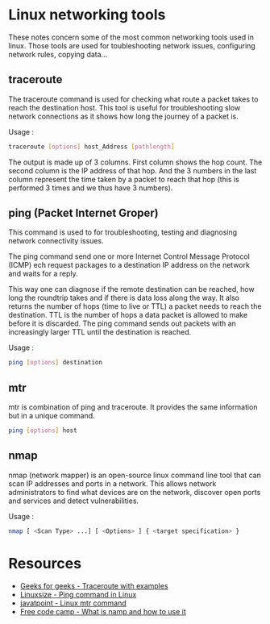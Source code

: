 # Linux networking tools

These notes concern some of the most common networking tools used in linux. Those tools are used for toubleshooting network issues, configuring network rules, copying data...

## traceroute

The traceroute command is used for checking what route a packet takes to reach the destination host. This tool is useful for troubleshooting slow network connections as it shows how long the journey of a packet is.

Usage : 

```bash
traceroute [options] host_Address [pathlength]
```

The output is made up of 3 columns. First column shows the hop count. The second column is the IP address of that hop. And the 3 numbers in the last column represent the time taken by a packet to reach that hop (this is performed 3 times and we thus have 3 numbers).

## ping (Packet Internet Groper)

This command is used to for troubleshooting, testing and diagnosing network connectivity issues.

The ping command send one or more Internet Control Message Protocol (ICMP) ech request packages to a destination IP address on the network and waits for a reply.

This way one can diagnose if the remote destination can be reached, how long the roundtrip takes and if there is data loss along the way. It also returns the number of hops (time to live or TTL) a packet needs to reach the destination. TTL is the number of hops a data packet is allowed to make before it is discarded. The ping command sends out packets with an increasingly larger TTL until the destination is reached.

Usage : 

```bash
ping [options] destination
```

## mtr

mtr is combination of ping and traceroute. It provides the same information but in a unique command.

```bash
ping [options] host
```

## nmap

nmap (network mapper) is an open-source linux command line tool that can scan IP addresses and ports in a network. This allows network administrators to find what devices are on the network, discover open ports and services and detect vulnerabilities.

Usage : 

```bash
nmap [ <Scan Type> ...] [ <Options> ] { <target specification> }
```

# Resources

* [Geeks for geeks - Traceroute with examples](https://www.geeksforgeeks.org/traceroute-command-in-linux-with-examples/)
* [Linuxsize - Ping command in Linux](https://linuxize.com/post/linux-ping-command/)
* [javatpoint - Linux mtr command](https://www.javatpoint.com/linux-mtr)
* [Free code camp - What is namp and how to use it](https://www.freecodecamp.org/news/what-is-nmap-and-how-to-use-it-a-tutorial-for-the-greatest-scanning-tool-of-all-time/)